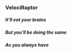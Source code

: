 ### VelociRaptor
##### It'll eat your brains
##### But you'll be doing the same
##### As you always have